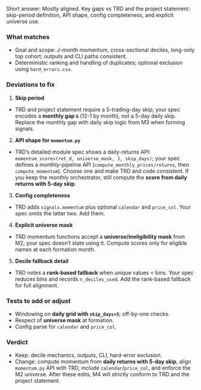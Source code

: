 Short answer: Mostly aligned. Key gaps vs TRD and the project statement: skip-period definition, API shape, config completeness, and explicit universe use.

### What matches

* Goal and scope: J-month momentum, cross-sectional deciles, long-only top cohort; outputs and CLI paths consistent. &#x20;
* Deterministic ranking and handling of duplicates; optional exclusion using `hard_errors.csv`. &#x20;

### Deviations to fix

1. **Skip period**

* TRD and project statement require a 5-trading-day skip; your spec encodes a **monthly gap `G`** (12-1 by month), not a 5-day daily skip. Replace the monthly gap with daily skip logic from M3 when forming signals. &#x20;

2. **API shape for `momentum.py`**

* TRD’s detailed module spec shows a daily-returns API: `momentum_scores(ret_d, universe_mask, J, skip_days)`; your spec defines a monthly-pipeline API (`compute_monthly_prices/returns`, then `compute_momentum`). Choose one and make TRD and code consistent. If you keep the monthly orchestrator, still compute the **score from daily returns with 5-day skip**. &#x20;

3. **Config completeness**

* TRD adds `signals.momentum` plus optional `calendar` and `price_col`. Your spec omits the latter two. Add them. &#x20;

4. **Explicit universe mask**

* TRD momentum functions accept a **universe/ineligibility mask** from M2; your spec doesn’t state using it. Compute scores only for eligible names at each formation month.&#x20;

5. **Decile fallback detail**

* TRD notes a **rank-based fallback** when unique values < bins. Your spec reduces bins and records `n_deciles_used`. Add the rank-based fallback for full alignment. &#x20;

### Tests to add or adjust

* Windowing on **daily grid with `skip_days=5`**; off-by-one checks.
* Respect of **universe mask** at formation.
* Config parse for `calendar` and `price_col`.&#x20;

### Verdict

* Keep: decile mechanics, outputs, CLI, hard-error exclusion.
* Change: compute momentum from **daily returns with 5-day skip**, align `momentum.py` API with TRD, include `calendar`/`price_col`, and enforce the M2 universe. After these edits, M4 will strictly conform to TRD and the project statement. &#x20;
